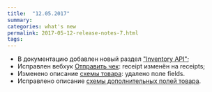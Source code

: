 ```yaml
---
title:  "12.05.2017"
summary:
categories: what's new
permalink: 2017-05-12-release-notes-7.html
tags:
---
```


* В документацию добавлен новый раздел ["Inventory API"](./doc_smart_terminal_inventory_api.html);
* Исправлен вебхук [Отправить чек](https://api.evotor.ru/docs/#tag/Vebhuki-uvedomleniya%2Fpaths%2F~1partner.ru~1api~1v1~1receipts%2Fpost): receipt изменён на receipts;
* Изменено описание [схемы товара](https://api.evotor.ru/docs/#tag/Tovary-i-dokumenty%2Fpaths%2F~1api.evotor.ru~1api~1v1~1inventories~1stores~1%7BstoreUuid%7D~1products%2Fpost): удалено поле fields.
* Исправлено описание [схемы дополнительных полей товара](https://api.evotor.ru/docs/#tag/Shemy-i-dopolnitelnye-polya-tovarov%2Fpaths%2F~1api.evotor.ru~1api~1v1~1inventories~1stores~1%7BstoreUuid%7D~1products~1schemes%2Fpost).
